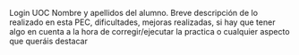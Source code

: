  Login UOC
 Nombre y apellidos del alumno.
 Breve descripción de lo realizado en esta PEC, dificultades, mejoras realizadas, si hay
que tener algo en cuenta a la hora de corregir/ejecutar la practica o cualquier aspecto
que queráis destacar